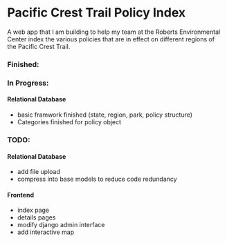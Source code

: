 # Pacific Crest Trail Policy Index
 A web app that I am building to help my team at the Roberts Environmental Center index the various policies that are in effect on different regions of the Pacific Crest Trail.
 
 
 ### Finished:
 
 ### In Progress:
 
#### Relational Database
* basic framwork finished (state, region, park, policy structure)
* Categories finished for policy object
 
 ### TODO:
 
#### Relational Database
* add file upload
* compress into base models to reduce code redundancy

#### Frontend
* index page
* details pages
* modify django admin interface
* add interactive map
 
